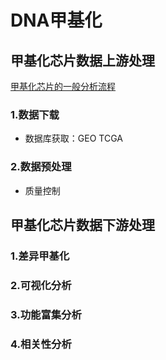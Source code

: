 <!--
 * @Author: your name
 * @Date: 2022-04-16 22:44:40
 * @LastEditTime: 2022-04-16 22:48:48
 * @LastEditors: Please set LastEditors
 * @Description: 打开koroFileHeader查看配置 进行设置: https://github.com/OBKoro1/koro1FileHeader/wiki/%E9%85%8D%E7%BD%AE
 * @FilePath: \Markdowne:\Windows-SSD\Program Files (x86)\Common Files\Designer\R_teamwork\R_project\R_project\README.md
-->
# DNA甲基化

## 甲基化芯片数据上游处理

[甲基化芯片的一般分析流程](https://mp.weixin.qq.com/s/JHrL_DqgQY6Yh18vHySKYg)

### 1.数据下载
+ 数据库获取：GEO   TCGA

### 2.数据预处理
+ 质量控制

## 甲基化芯片数据下游处理  
### 1.差异甲基化



### 2.可视化分析





### 3.功能富集分析



### 4.相关性分析










